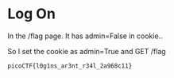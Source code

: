 # Log On

In the /flag page. It has admin=False in cookie..

So I set the cookie as admin=True and GET /flag

`picoCTF{l0g1ns_ar3nt_r34l_2a968c11}`